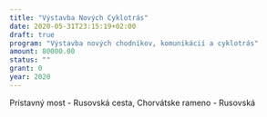 ```yaml
---
title: "Výstavba Nových Cyklotrás"
date: 2020-05-31T23:15:19+02:00
draft: true
program: "Výstavba nových chodníkov, komunikácií a cyklotrás"
amount: 80000.00
status: ""
grant: 0
year: 2020
---
```


Prístavný most - Rusovská cesta, Chorvátske rameno - Rusovská

